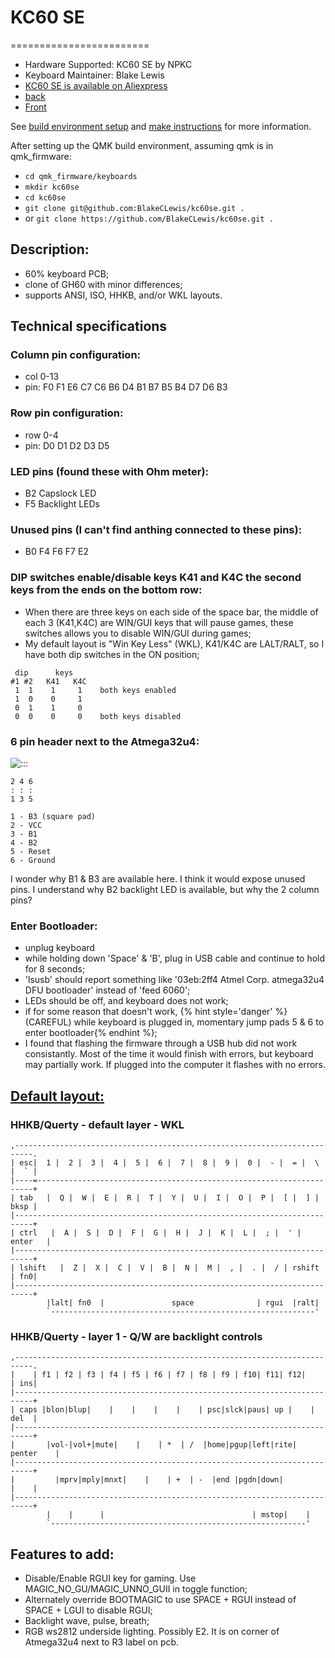 # KC60 SE
========================

  * Hardware Supported:  KC60 SE by NPKC
  * Keyboard Maintainer: Blake Lewis
  * [KC60 SE is available on Aliexpress](https://www.aliexpress.com/store/product/Free-shipping-GH60-PCB-KC60-SE-Fully-Programmable-For-DIY-Mechanical-Keyboard-Poker-Faceu-HHKB-Support/429151_32799437588.html?spm=2114.12010608.0.0.2995e5c0hNRgMH)
  * [back](http://i.imgur.com/yrtG6N0.png)
  * [Front](https://i.imgur.com/jw5prK8.jpg)

 See [build environment setup](https://docs.qmk.fm/build_environment_setup.html) and [make instructions](https://docs.qmk.fm/make_instructions.html) for more information.

 After setting up the QMK build environment, assuming qmk is in qmk_firmware:
  * ```cd qmk_firmware/keyboards```
  * ```mkdir kc60se```
  * ```cd kc60se```
  * ```git clone git@github.com:BlakeCLewis/kc60se.git .```
  * or ```git clone https://github.com/BlakeCLewis/kc60se.git .```

## Description:
  * 60% keyboard PCB;
  * clone of GH60 with minor differences;
  * supports ANSI, ISO, HHKB, and/or WKL  layouts.

## Technical specifications
 ### Column pin configuration:
  * col 0-13
  * pin: F0 F1 E6 C7 C6 B6 D4 B1 B7 B5 B4 D7 D6 B3
   
 ### Row pin configuration:
  * row 0-4
  * pin: D0 D1 D2 D3 D5

 ### LED pins (found these with Ohm meter):
  * B2 Capslock LED
  * F5 Backlight LEDs

 ### Unused pins (I can't find anthing connected to these pins):
  * B0 F4 F6 F7 E2

 ### DIP switches enable/disable keys K41 and K4C the second keys from the ends on the bottom row:
  * When there are three keys on each side of the space bar, the middle of each 3 (K41,K4C) are WIN/GUI keys that will pause games, these switches allows you to disable WIN/GUI during games;
  * My default layout is "Win Key Less" (WKL), K41/K4C are LALT/RALT, so I have both dip switches in the ON position;
 ```
  dip      keys
 #1 #2   K41   K4C
  1  1    1     1    both keys enabled
  1  0    0     1   
  0  1    1     0
  0  0    0     0    both keys disabled

 ```

 ### 6 pin header next to the Atmega32u4:

  ![:::](https://i.imgur.com/SGmCW3h.jpg)
  ```
  2 4 6
  : : :
  1 3 5
  ```
  ```
  1 - B3 (square pad)
  2 - VCC
  3 - B1
  4 - B2
  5 - Reset
  6 - Ground
  ```
  I wonder why B1 &amp; B3 are available here. I think it would expose unused pins. I understand why B2 backlight LED is available, but why the 2 column pins?

 ### Enter Bootloader:
  * unplug keyboard
  * while holding down 'Space' &amp; 'B', plug in USB cable and continue to hold for 8 seconds;
  * 'lsusb' should report something like '03eb:2ff4 Atmel Corp. atmega32u4 DFU bootloader' instead of 'feed 6060';
  * LEDs should be off, and keyboard does not work;
  * if for some reason that doesn't work, {% hint style='danger' %}(CAREFUL) while keyboard is plugged in, momentary jump pads 5 &amp; 6 to enter bootloader{% endhint %};
  * I found that flashing the firmware through a USB hub did not work consistantly. Most of the time it would finish with errors, but keyboard may partially work. If plugged into the computer it flashes with no errors.

 ## [Default layout:](http://i.imgur.com/Y2xLF59.png)
 ### HHKB/Querty - default layer - WKL
  ```
  ,--------------------------------------------------------------------------.
  | esc|  1 |  2 |  3 |  4 |  5 |  6 |  7 |  8 |  9 |  0 |  - |  = |  \ |  ` |
  |----=---------------------------------------------------------------------+
  | tab   |  Q |  W |  E |  R |  T |  Y |  U |  I |  O |  P |  [ |  ] | bksp |
  |--------------------------------------------------------------------------+
  | ctrl   |  A |  S |  D |  F |  G |  H |  J |  K |  L |  ; |  ' |  enter   |
  |--------------------------------------------------------------------------+
  | lshift   |  Z |  X |  C |  V |  B |  N |  M |  , |  . |  / | rshift | fn0|
  |--------------------------------------------------------------------------+
          |lalt| fn0  |               space              | rgui  |ralt|
          `-----------------------------------------------------------'
  ```
 ### HHKB/Querty - layer 1 - Q/W are backlight controls
  ```
  ,--------------------------------------------------------------------------.
  |    | f1 | f2 | f3 | f4 | f5 | f6 | f7 | f8 | f9 | f10| f11| f12|    | ins|
  |--------------------------------------------------------------------------+
  | caps |blon|blup|    |    |    |    |    | psc|slck|paus| up |    |  del  |
  |--------------------------------------------------------------------------+
  |       |vol-|vol+|mute|    |    | *  | /  |home|pgup|left|rite| penter    |
  |--------------------------------------------------------------------------+
  |         |mprv|mply|mnxt|    |    | +  | -  |end |pgdn|down|         |    |
  |--------------------------------------------------------------------------+
          |    |      |                                 | mstop|    |
          `---------------------------------------------------------'
  ```

  ## Features to add:
   * Disable/Enable RGUI key for gaming. Use MAGIC_NO_GU/MAGIC_UNNO_GUII in toggle function;
   * Alternately override BOOTMAGIC to use SPACE + RGUI instead of SPACE + LGUI to disable RGUI;
   * Backlight  wave, pulse, breath;
   * RGB ws2812 underside lighting. Possibly E2. It is on corner of Atmega32u4 next to R3 label on pcb.

  
